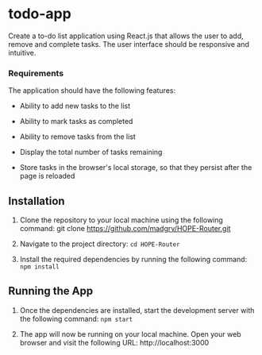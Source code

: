 # todo-app
 Create a to-do list application using React.js that allows the user to add, remove and complete tasks. The user interface should be responsive and intuitive.

### Requirements
The application should have the following features:

- Ability to add new tasks to the list

- Ability to mark tasks as completed

- Ability to remove tasks from the list

- Display the total number of tasks remaining

- Store tasks in the browser's local storage, so that they persist after the page is reloaded


 ## Installation
1. Clone the repository to your local machine using the following command:
  git clone https://github.com/madgrv/HOPE-Router.git

2. Navigate to the project directory:
   `cd HOPE-Router`

3. Install the required dependencies by running the following command:
   `npm install`



## Running the App
1. Once the dependencies are installed, start the development server with the following command:
   `npm start`

2. The app will now be running on your local machine. Open your web browser and visit the following URL:
   http://localhost:3000

